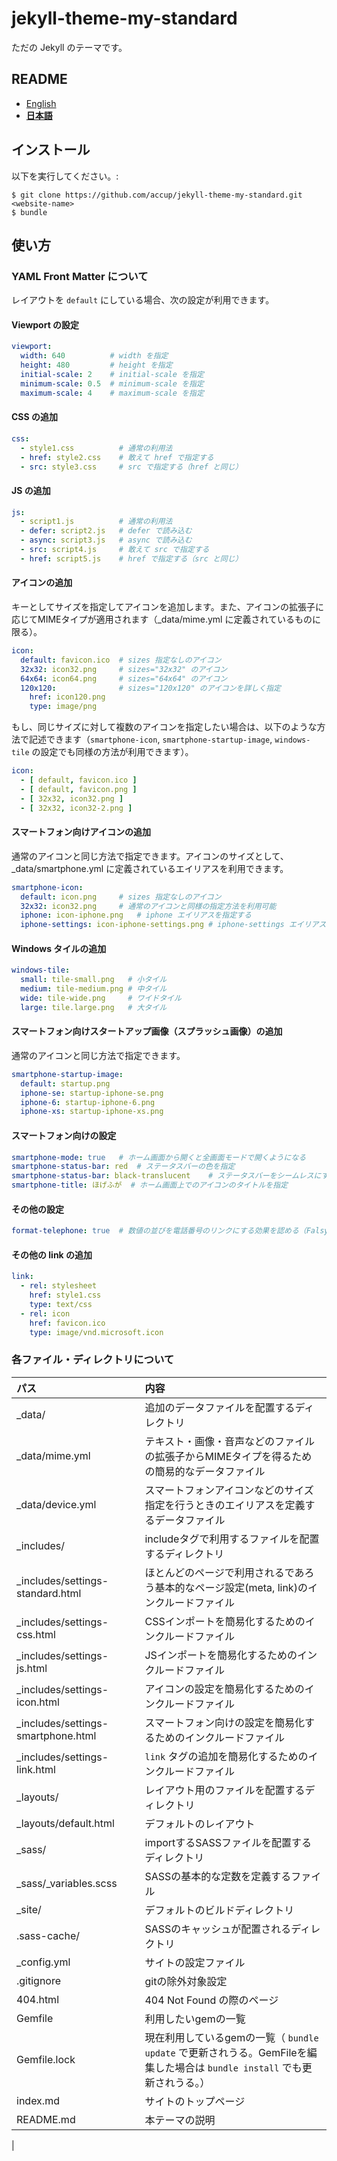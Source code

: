 # jekyll-theme-my-standard
ただの Jekyll のテーマです。

## README
- [English](./EN.md)
- [__日本語__](./JP.md)

## インストール
以下を実行してください。:

    $ git clone https://github.com/accup/jekyll-theme-my-standard.git <website-name>
    $ bundle


## 使い方
### YAML Front Matter について
レイアウトを `default` にしている場合、次の設定が利用できます。

#### Viewport の設定
```yaml
viewport:
  width: 640          # width を指定
  height: 480         # height を指定
  initial-scale: 2    # initial-scale を指定
  minimum-scale: 0.5  # minimum-scale を指定
  maximum-scale: 4    # maximum-scale を指定
```

#### CSS の追加
```yaml
css:
  - style1.css          # 通常の利用法
  - href: style2.css    # 敢えて href で指定する
  - src: style3.css     # src で指定する（href と同じ）
```

#### JS の追加
```yaml
js:
  - script1.js          # 通常の利用法
  - defer: script2.js   # defer で読み込む
  - async: script3.js   # async で読み込む
  - src: script4.js     # 敢えて src で指定する
  - href: script5.js    # href で指定する（src と同じ）
```

#### アイコンの追加
キーとしてサイズを指定してアイコンを追加します。また、アイコンの拡張子に応じてMIMEタイプが適用されます（_data/mime.yml に定義されているものに限る）。
```yaml
icon:
  default: favicon.ico  # sizes 指定なしのアイコン
  32x32: icon32.png     # sizes="32x32" のアイコン
  64x64: icon64.png     # sizes="64x64" のアイコン
  120x120:              # sizes="120x120" のアイコンを詳しく指定
    href: icon120.png
    type: image/png
```

もし、同じサイズに対して複数のアイコンを指定したい場合は、以下のような方法で記述できます（`smartphone-icon`, `smartphone-startup-image`, `windows-tile` の設定でも同様の方法が利用できます）。
```yaml
icon:
  - [ default, favicon.ico ]
  - [ default, favicon.png ]
  - [ 32x32, icon32.png ]
  - [ 32x32, icon32-2.png ]
```

#### スマートフォン向けアイコンの追加
通常のアイコンと同じ方法で指定できます。アイコンのサイズとして、_data/smartphone.yml に定義されているエイリアスを利用できます。
```yaml
smartphone-icon:
  default: icon.png     # sizes 指定なしのアイコン
  32x32: icon32.png     # 通常のアイコンと同様の指定方法を利用可能
  iphone: icon-iphone.png   # iphone エイリアスを指定する
  iphone-settings: icon-iphone-settings.png # iphone-settings エイリアス
```

#### Windows タイルの追加
```yaml
windows-tile:
  small: tile-small.png   # 小タイル
  medium: tile-medium.png # 中タイル
  wide: tile-wide.png     # ワイドタイル
  large: tile.large.png   # 大タイル
```

#### スマートフォン向けスタートアップ画像（スプラッシュ画像）の追加
通常のアイコンと同じ方法で指定できます。
```yaml
smartphone-startup-image:
  default: startup.png
  iphone-se: startup-iphone-se.png
  iphone-6: startup-iphone-6.png
  iphone-xs: startup-iphone-xs.png
```

#### スマートフォン向けの設定
```yaml
smartphone-mode: true   # ホーム画面から開くと全画面モードで開くようになる
smartphone-status-bar: red  # ステータスバーの色を指定
smartphone-status-bar: black-translucent    # ステータスバーをシームレスにする
smartphone-title: ほげふが  # ホーム画面上でのアイコンのタイトルを指定
```

#### その他の設定
```yaml
format-telephone: true  # 数値の並びを電話番号のリンクにする効果を認める（Falsyな値を指定すると無効にする。デフォルトで無効化される。）
```

#### その他の link の追加
```yaml
link:
  - rel: stylesheet
    href: style1.css
    type: text/css
  - rel: icon
    href: favicon.ico
    type: image/vnd.microsoft.icon
```


### 各ファイル・ディレクトリについて

|パス|内容|
|:--|:--|
|_data/         |追加のデータファイルを配置するディレクトリ
|_data/mime.yml |テキスト・画像・音声などのファイルの拡張子からMIMEタイプを得るための簡易的なデータファイル
|_data/device.yml|スマートフォンアイコンなどのサイズ指定を行うときのエイリアスを定義するデータファイル
|_includes/     |includeタグで利用するファイルを配置するディレクトリ
|_includes/settings-standard.html|ほとんどのページで利用されるであろう基本的なページ設定(meta, link)のインクルードファイル
|_includes/settings-css.html|CSSインポートを簡易化するためのインクルードファイル
|_includes/settings-js.html|JSインポートを簡易化するためのインクルードファイル
|_includes/settings-icon.html|アイコンの設定を簡易化するためのインクルードファイル
|_includes/settings-smartphone.html|スマートフォン向けの設定を簡易化するためのインクルードファイル
|_includes/settings-link.html|`link` タグの追加を簡易化するためのインクルードファイル
|_layouts/      |レイアウト用のファイルを配置するディレクトリ
|_layouts/default.html|デフォルトのレイアウト
|_sass/         |importするSASSファイルを配置するディレクトリ
|_sass/_variables.scss|SASSの基本的な定数を定義するファイル
|_site/         |デフォルトのビルドディレクトリ
|.sass-cache/   |SASSのキャッシュが配置されるディレクトリ
|_config.yml    |サイトの設定ファイル
|.gitignore     |gitの除外対象設定
|404.html       |404 Not Found の際のページ
|Gemfile        |利用したいgemの一覧
|Gemfile.lock   |現在利用しているgemの一覧（ `bundle update` で更新されうる。GemFileを編集した場合は `bundle install` でも更新されうる。）
|index.md       |サイトのトップページ
|README.md      |本テーマの説明
|

